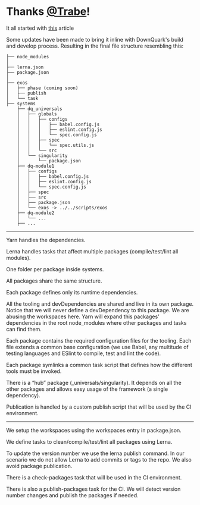 # Thanks [@Trabe](https://github.com/trabe)!
It all started with [this](https://medium.com/trabe/monorepo-setup-with-lerna-and-yarn-workspaces-5d747d7c0e91) article

Some updates have been made to bring it inline with DownQuark's build and develop process.
Resulting in the final file structure resembling this:
```
├── node_modules
│
├── lerna.json
├── package.json
│
├── exos
│   ├── phase (coming soon)
│   ├── publish
│   └── task
├── systems
    ├── dq_universals
    │   ├── globals
    │   │   ├── configs
    │   │   │   ├── babel.config.js
    │   │   │   ├── eslint.config.js
    │   │   │   └── spec.config.js
    │   │   ├── spec
    │   │   │   └── spec.utils.js
    │   │   └── src
    │   └── singularity
    │       └── package.json
    ├── dq-module1
    │   ├── configs
    │   │   ├── babel.config.js
    │   │   ├── eslint.config.js
    │   │   └── spec.config.js
    │   ├── spec
    │   ├── src
    │   ├── package.json
    │   └── exos -> ../../scripts/exos
    ├── dq-module2
    │   └── ...
    ├── ...
```

---
Yarn handles the dependencies.

Lerna handles tasks that affect multiple packages (compile/test/lint all modules).

One folder per package inside systems.

All packages share the same structure.

Each package defines only its runtime dependencies.

All the tooling and devDependencies are shared and live in its own package.
Notice that we will never define a devDependency to this package. We are abusing the workspaces here. Yarn will expand this packages’ dependencies in the root node_modules where other packages and tasks can find them.

Each package contains the required configuration files for the tooling. Each file extends a common base configuration (we use Babel, any multitude of testing languages and ESlint to compile, test and lint the code).

Each package symlinks a common task script that defines how the different tools must be invoked.

There is a “hub” package (_universals/singularity). It depends on all the other packages and allows easy usage of the framework (a single dependency).

Publication is handled by a custom publish script that will be used by the CI environment.

---
We setup the workspaces using the workspaces entry in package.json.

We define tasks to clean/compile/test/lint all packages using Lerna.

To update the version number we use the lerna publish command. In our scenario we do not allow Lerna to add commits or tags to the repo. We also avoid package publication.

There is a check-packages task that will be used in the CI environment.

There is also a publish-packages task for the CI. We will detect version number changes and publish the packages if needed.
